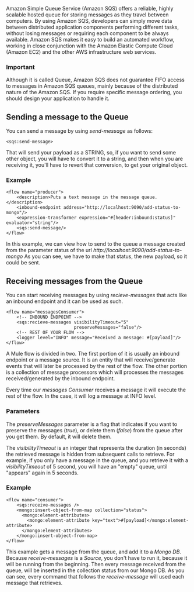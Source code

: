 Amazon Simple Queue Service (Amazon SQS) offers a reliable, highly scalable hosted queue for storing messages as they travel between computers.
By using Amazon SQS, developers can simply move data between distributed application components performing different tasks, without losing messages or requiring each 
component to be always available. Amazon SQS makes it easy to build an automated workflow, working in close conjunction with the Amazon Elastic Compute Cloud (Amazon EC2) 
and the other AWS infrastructure web services.

### Important

Although it is called Queue, Amazon SQS does not guarantee FIFO access to messages in Amazon SQS queues, mainly because of the distributed nature of the Amazon SQS. 
If you require specific message ordering, you should design your application to handle it.
 
Sending a message to the Queue
------------------------------

You can send a message by using _send-message_ as follows:

    <sqs:send-message>

That will send your payload as a STRING, so, if you want to send some other object, you will have to convert it to a string, and then when you are receiving it, you'll have to
revert that conversion, to get your original object.

### Example

    <flow name="producer">
        <description>Puts a text message in the message queue.</description>
        <inbound-endpoint address="http://localhost:9090/add-status-to-mongo"/>
        <expression-transformer expression="#[header:inbound:status]" evaluator="string"/>
        <sqs:send-message/>
    </flow>
    
In this example, we can view how to send to the queue a message created from the parameter status of the url _http://localhost:9090/add-status-to-mongo_
As you can see, we have to make that status, the new payload, so it could be sent.

Receiving messages from the Queue
---------------------------------

You can start receiving messages by using _recieve-messages_ that acts like an inbound endpoint and it
can be used as such.

    <flow name="messagesConsumer">
        <!-- INBOUND ENDPOINT -->
        <sqs:recieve-messages visibilityTimeout="5" 
                              preserveMessages="false"/>
        <!-- REST OF YOUR FLOW -->
        <logger level="INFO" message="Received a message: #[payload]"/>
    </flow>

A Mule flow is divided in two. The first portion of it is usually an inbound endpoint or a message source. It is an entity that will receive/generate events that will later
be processed by the rest of the flow. The other portion is a collection of message processors which will processes the messages received/generated by the inbound
endpoint.

Every time our _messages Consumer_ receives a message it will execute the rest of the flow. In the case, it will log a message at INFO level.

### Parameters

The _preserveMessages_ parameter is a flag that indicates if you want to preserve the messages (_true_), or delete them (_false_) from the queue after you get them.
By default, it will delete them.

The _visibilityTimeout_ is an integer that represents the duration (in seconds) the retrieved message is hidden from subsequent calls to retrieve.
For example, if you only have a message in the queue, and you retrieve it with a _visibilityTimeout_ of 5 second, you will have an "empty" queue, until "appears" again in 5 seconds.

### Example

    <flow name="consumer">
        <sqs:receive-messages />
        <mongo:insert-object-from-map collection="status">
          <mongo:element-attributes>
            <mongo:element-attribute key="text">#[payload]</mongo:element-attribute>
          </mongo:element-attributes>
        </mongo:insert-object-from-map>
    </flow>
    
This example gets a message from the queue, and add it to a _Mongo DB_. Because _receive-messages_ is a _Source_, you don't have to run it, because it will be running from the beginning.
Then every message received from the queue, will be inserted in the collection status from our Mongo DB. As you can see, every command that follows the _receive-message_ will used each 
message that retrieves.
